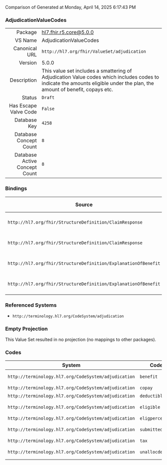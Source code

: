 Comparison of 
Generated at Monday, April 14, 2025 6:17:43 PM

### AdjudicationValueCodes

|      |     |
| ---: | --- |
| Package | hl7.fhir.r5.core@5.0.0 |
| VS Name | AdjudicationValueCodes |
| Canonical URL | `http://hl7.org/fhir/ValueSet/adjudication` |
| Version | 5.0.0 |
| Description | This value set includes a smattering of Adjudication Value codes which includes codes to indicate the amounts eligible under the plan, the amount of benefit, copays etc. |
| Status | `Draft` |
| Has Escape Valve Code | `False` |
| Database Key | `4258` |
| Database Concept Count | `8` |
| Database Active Concept Count | `8` |
### Bindings

| Source | Element | Binding | Strength | Element Short |
| ------ | ------- | ------- | -------- | ------------- |
| `http://hl7.org/fhir/StructureDefinition/ClaimResponse` | `ClaimResponse.item.adjudication.category` | `http://hl7.org/fhir/ValueSet/adjudication` | `Example` | Type of adjudication information |
| `http://hl7.org/fhir/StructureDefinition/ClaimResponse` | `ClaimResponse.total.category` | `http://hl7.org/fhir/ValueSet/adjudication` | `Example` | Type of adjudication information |
| `http://hl7.org/fhir/StructureDefinition/ExplanationOfBenefit` | `ExplanationOfBenefit.item.adjudication.category` | `http://hl7.org/fhir/ValueSet/adjudication` | `Example` | Type of adjudication information |
| `http://hl7.org/fhir/StructureDefinition/ExplanationOfBenefit` | `ExplanationOfBenefit.total.category` | `http://hl7.org/fhir/ValueSet/adjudication` | `Example` | Type of adjudication information |

### Referenced Systems

* `http://terminology.hl7.org/CodeSystem/adjudication`
### Empty Projection

This Value Set resulted in no projection (no mappings to other packages).

### Codes

| System | Code | Display |
| ------ | ---- | ------- |
| `http://terminology.hl7.org/CodeSystem/adjudication` | `benefit` | Benefit Amount |
| `http://terminology.hl7.org/CodeSystem/adjudication` | `copay` | CoPay |
| `http://terminology.hl7.org/CodeSystem/adjudication` | `deductible` | Deductible |
| `http://terminology.hl7.org/CodeSystem/adjudication` | `eligible` | Eligible Amount |
| `http://terminology.hl7.org/CodeSystem/adjudication` | `eligpercent` | Eligible % |
| `http://terminology.hl7.org/CodeSystem/adjudication` | `submitted` | Submitted Amount |
| `http://terminology.hl7.org/CodeSystem/adjudication` | `tax` | Tax |
| `http://terminology.hl7.org/CodeSystem/adjudication` | `unallocdeduct` | Unallocated Deductible |
